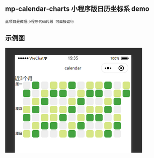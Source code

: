 ## mp-calendar-charts 小程序版日历坐标系 demo
	此项目是微信小程序代码片段 可直接运行
	
## 示例图
![image](https://github.com/likun-k/mp-calendar-charts/blob/master/image/demo.png)
